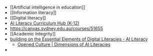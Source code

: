 - [[Artificial intelligence in education]]
- [[Information literacy]]
- [[Digital literacy]]
- [AI Literacy Curriculum Hub (K-12)](https://docs.google.com/spreadsheets/d/1awaUhBIlTV4YkHElBxZUzr9WH9HztPVTUpkdhKk4QvY/htmlview#gid=1151442301)
- https://canvas.sydney.edu.au/courses/51655
- [[Academic Integrity]]
- [building on the Essential Elements of Digital Literacies - AI Literacy](https://ailiteracy.fyi/)
	- [Opened Culture | Dimensions of AI Literacies](https://openedculture.org/projects/dimensions-of-ai-literacies/)
-